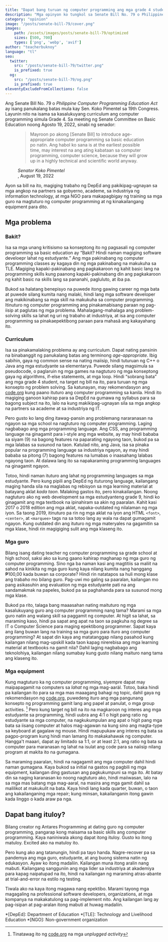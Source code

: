 ```yaml
---
title: "Dapat bang turuan ng computer programming ang mga grade 4 student?"
description: "Mga opinyon ko tungkol sa Senate Bill No. 79 o Philippine Computer Programming Education Act."
category: "opinion"
image: "/posts/senate-bill-79/cover.png"
images: 
    path: /assets/images/posts/senate-bill-79/optimized
    sizes: [500, 700]
    types: ['png', 'webp', 'avif']
author: "teacherbuknoy"
language: "tl"
seo:
  twitter:
    src: "/posts/senate-bill-79/twitter.png"
    is_prefixed: true
  og:
    src: "/posts/senate-bill-79/og.png"
    is_prefixed: true
eleventyExcludeFromCollections: false
---
```


Ang Senate Bill No. 79 o <i lang="en-US">Philippine Computer Programming Education Act</i> ay isang panukalang batas mula kay Sen. Koko Pimentel sa 19th Congress. Layunin nito na isama sa kasalukuyang curriculum ang computer programming simula Grade 4. Sa meeting ng Senate Committee on Basic Education noong Agosto 19, 2022, sinabi ng senador:

<figure class="quotation">
    <blockquote>
        <p>Mayroon po akong [Senate Bill] to introduce age-appropriate computer programming sa basic education po natin. Ang habol ko sana is at the earliest possible time, may interest na ang ating kabataan sa computer programming, computer science, because they will grow up in a highly technical and scientific world anyway.</p>
    </blockquote>
    <figcaption>
        <address>Senator Koko Pimentel</address>, August 19, 2022
    </figcaption>
</figure>

Ayon sa bill na ito, magiging trabaho ng DepEd ang pakikipag-ugnayan sa mga angkop na partners sa gobyerno, academe, sa industriya ng information technology, at mga NGO para makapagbigay ng training sa mga guro na magtuturo ng computer programming at ng kinakailangang equipment para dito.

## Mga problema

### Bakit?
Isa sa mga unang kritisismo sa konseptong ito ng pagsasali ng computer programming sa basic education ay <q>Bakit? Hindi naman magiging software develoepr lahat ng estudyante.</q> Ang mga pakinabang ng computer programming classes ay kagaya din ng mga pakinabang na makukuha sa TLE. Magiging kapaki-pakinabang ang pagkakaroon ng kahit basic lang na programming skills kung paanong kapaki-pakinabang din ang pagkakaroon ng kahit basic na skills lang sa pananahi, pagluluto, at iba pa.

Bukod sa halatang benepisyo na puwede itong gawing career ng mga bata at puwede silang kumita nang malaki, hindi lang mga software developer ang makikinabang sa mga skill na makukuha sa computer programming. Itinuturo ng computer programming ang pinakamabisang paraan ng pag-iisip at paglutas ng mga problema. Mahalagang-mahalaga ang problem-solving skills sa lahat ng uri ng trabaho at industriya, at isa ang computer programming sa pinakaepektibong paraan para mahasâ ang kakayahang ito.

### Curriculum
Isa sa pinakamalaking problema ay ang curriculum. Dapat nating pansinin na binabanggit ng panukalang batas ang terminong <i lang="en-US">age-appropriate</i>. Ibig sabihin, gaya ng common sense na nating maiisip, hindi tuturuan ng C++ o Java ang mga estudyante sa elementarya. Puwede silang magsimula sa pseudocode, o paglaruin ng mga games na nagtuturo ng mga konseptong gaya ng algorithms, if-else statements, at mga loop. Hindi <q>sobrang bata</q> ang mga grade 4 student, na target ng bill na ito, para turuan ng mga konsepto ng problem solving. Sa katunayan, may rekomendasyon ang [code.org][code] kung paano ituturo ang computer programming sa kanila. Hindi ito magiging ganoon kahirap para sa DepEd na gumawa ng syllabus para sa bagong subject na ito, lalo na kung makikipag-ugnayan sila sa mga angkop na partners sa academe at sa industriya ng IT.

Pero gusto ko lang ding itawag-pansin ang problemang nararanasan na ngayon sa mga school na nagtuturo ng computer programming. Laging nagbabago ang mga programming language. Ang CSS, ang programming language na ginagamit para i-style ang mga website, ay may hindi bababa sa siyam (9) na bagong features na paparating ngayong taon, bukod pa sa mga lalabas sa susunod na taon. Katulad nito, ang Java, isa sa pinaka popular na programming language sa industriya ngayon, ay may hindi bababa sa pitong (7) bagong features na lumabas o inaasahang lalabas ngayong taon. At dalawa lang ito sa napakaraming programming languages na ginagamit ngayon.

Totoo, hindi naman ituturo ang lahat ng programming languages sa mga estudyante. Pero kung pipili ang DepEd ng ituturong language, kailangang maging handa sila na maglabas ng rebisyon sa mga learning material at batayang aklat *kada taon*. Malaking gastos ito, pero kinakailangan. Noong nagtuturo ako ng web development sa mga estudyanteng grade 9, hindi ko ginagamit ang mga textbook na ipinahiram sa akin ng paaralan. Kahit kasi 2017 o 2018 edition ang mga aklat, napaka-outdated ng nilalaman ng mga iyon. Sa taong 2019, itinuturo pa rin ng mga aklat na iyon ang HTML `<font>`, `<center>`, at `<marquee>` tags na sa totoo lang ay wala na dapat gumagamit ngayon. Kung outdated din ang ituturo ng mga materyales na gagamitin sa mga klase, hindi rin magigiging sulit ang mga klaseng ito.

### Mga guro
Bilang isang dating teacher ng computer programming sa grade school at high school, saksi ako sa kung gaano kahirap maghanap ng mga guro ng computer programming. Sino nga ba naman kasi ang magtitiis sa maliit na sahod na kinikita ng mga guro kung kaya nilang kumita nang hanggang ₱100,00 kada buwan sa corporate? Hindi rin natatapos sa huli mong klase ang trabaho mo bilang guro. Pag-uwi mo galing sa paaralan, kailangan mo pang asikasuhin ang evaluation ng mga estudyante pati na ang sandamakmak na papeles, bukod pa sa paghahanda para sa susunod mong mga klase.

Bukod pa rito, talaga bang maaasahan nating maituturo ng mga kasalukuyang guro ang computer programming nang tama? Marami sa mga guro natin ang walang skill sa paggamit ng computer. At higit sa lahat, sa maraming kaso, hindi pa sapat ang apat na taon sa pagkuha ng degree sa IT o Computer Science para maging epektibong programmer. Sapat kaya ang ilang buwan lang na training sa mga guro para ituro ang computer programming? At sapat din kaya ang matatanggap nilang pasahod kung kailangan nilang mag-upskill kada taon kapag nirerebisa ang mga learning material at textbooks na gamit nila? Dahil laging nagbabago ang teknolohiya, kailangan nilang sumabay kung gusto nilang maituro nang tama ang klaseng ito.

### Mga equipment 
Kung magtuturo ka ng computer programming, siyempre dapat may maipapagamit na computers sa *lahat* ng mga mag-aaràl. Totoo, baka hindi pa kailangan ito para sa mga mas maaagang bahagi ng topic, dahil gaya ng rekomendasyon ng [code.org][code], puwedeng ituro ang mga pangunang konsepto ng programming gamit lang ang papel at panulat, o mga group activities. [^1] Pero kung target ng bill na ito na magkaroon ng interes ang mga estudyante sa programming, hindi uubra ang 4:1 o higit pang ratio ng estudyante sa mga computer, na nagkukumpulan ang apat o higit pang mga bata sa iisang computer at halos mag-agawan na kung sino ang magta-type sa keyboard at gagalaw ng mouse. Hindi mapupukaw ang interes ng bata sa pagpo-program kung hindi man lamang ito makakahawak ng computer. Hangga't maaari, dapat ay limitado sa 1:1, or at least 2:1, ang ratio ng bata sa computer para maranasan ng lahat na isulat ang code para sa naiisip nilang program at makita ito na gumagana.

Sa maraming paaralan, hindi na nagagamit ang mga computer dahil hindi naman gumagana. Kaya bukod sa initial na gastos ng pagbili ng mga equipment, kailangan ding gastusan ang pagkukumpuni sa mga ito. At batay din sa naging karanasan ko noong nagtuturo ako, hindi maiiwasan, lalo na sa mga mas batang mga mag-aaral, na masira ang mga gamit dahil sa malilikot at makukulit na bata. Kaya hindi lang kada quarter, buwan, o taon ang kakailanganing mga repair; kung minsan, kakailanganin itong gawin kada linggo o kada araw pa nga.

## Dapat bang ituloy?

Bilang creator ng Antares Programming at dating guro ng computer programming, pangarap kong maisama sa basic skills ang computer programming. Kaya naniniwala akong dapat itong ituloy. Gusto ko itong matuloy. Excited ako na matuloy ito.

Pero kung ako ang tatanungin, hindi pa tayo handa. Nagre-recover pa sa pandemya ang mga guro, estudyante, at ang buong sistema natin ng edukasyon. Ayaw ko itong madaliin. Kailangan muna itong aralin nang mabuti. Kailangang sangguniin ang mga lider sa industriya at akademiya para kapag naipatupad na ito, hindi na kailangan ng maraming atras-abante at trial-and-error na estilo ng testing.

Tiwala ako na kaya itong magawa nang epektibo. Marami tayong mga magagaling na professional software developers, organizations, at mga kompanya na makakatulong sa pag-implement nito. Ang kailangan lang ay pag-isipan at pag-aralan itong mabuti at huwag madaliin.

*[DepEd]: Department of Education
*[TLE]: Technology and Livelihood Education
*[NGO]: Non-government organization

[^1]: Tinatawag ito ng [code.org][code] na mga <i lang="en=US">unplugged activity</i>

[code]: https://code.org